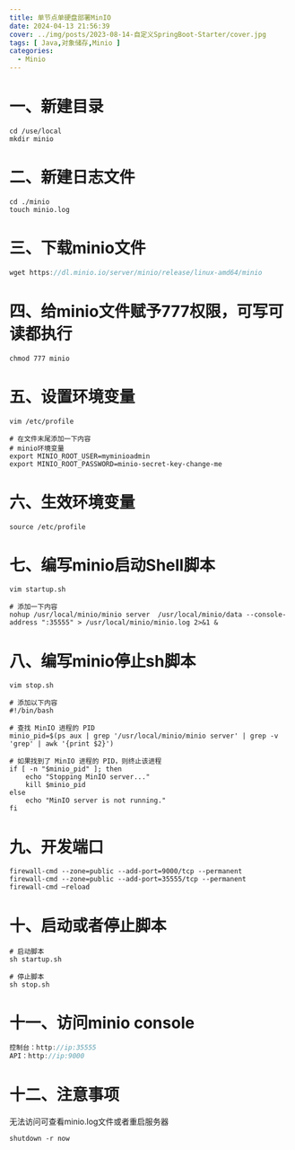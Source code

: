 ```yaml
---
title: 单节点单硬盘部署MinIO
date: 2024-04-13 21:56:39
cover: ../img/posts/2023-08-14-自定义SpringBoot-Starter/cover.jpg
tags: [ Java,对象储存,Minio ]
categories:
  - Minio
---
```

# 一、新建目录
``` Shell
cd /use/local
mkdir minio
```
# 二、新建日志文件
``` Shell
cd ./minio
touch minio.log
```
# 三、下载minio文件
``` Java
wget https://dl.minio.io/server/minio/release/linux-amd64/minio
```
# 四、给minio文件赋予777权限，可写可读都执行
``` Shell
chmod 777 minio
```
# 五、设置环境变量
``` Shell
vim /etc/profile

# 在文件末尾添加一下内容
# minio环境变量
export MINIO_ROOT_USER=myminioadmin
export MINIO_ROOT_PASSWORD=minio-secret-key-change-me
```
# 六、生效环境变量
``` Shell
source /etc/profile
```
# 七、编写minio启动Shell脚本
``` Shell
vim startup.sh

# 添加一下内容
nohup /usr/local/minio/minio server  /usr/local/minio/data --console-address ":35555" > /usr/local/minio/minio.log 2>&1 &
```
# 八、编写minio停止sh脚本
``` Shell
vim stop.sh

# 添加以下内容
#!/bin/bash

# 查找 MinIO 进程的 PID
minio_pid=$(ps aux | grep '/usr/local/minio/minio server' | grep -v 'grep' | awk '{print $2}')

# 如果找到了 MinIO 进程的 PID，则终止该进程
if [ -n "$minio_pid" ]; then
    echo "Stopping MinIO server..."
    kill $minio_pid
else
    echo "MinIO server is not running."
fi
```
# 九、开发端口
``` Shell
firewall-cmd --zone=public --add-port=9000/tcp --permanent
firewall-cmd --zone=public --add-port=35555/tcp --permanent
firewall-cmd –reload
```
# 十、启动或者停止脚本
``` Shell
# 启动脚本
sh startup.sh

# 停止脚本
sh stop.sh

``` 
# 十一、访问minio console
``` java
控制台：http://ip:35555
API：http://ip:9000
```
# 十二、注意事项
无法访问可查看minio.log文件或者重启服务器
``` Shell
shutdown -r now
```